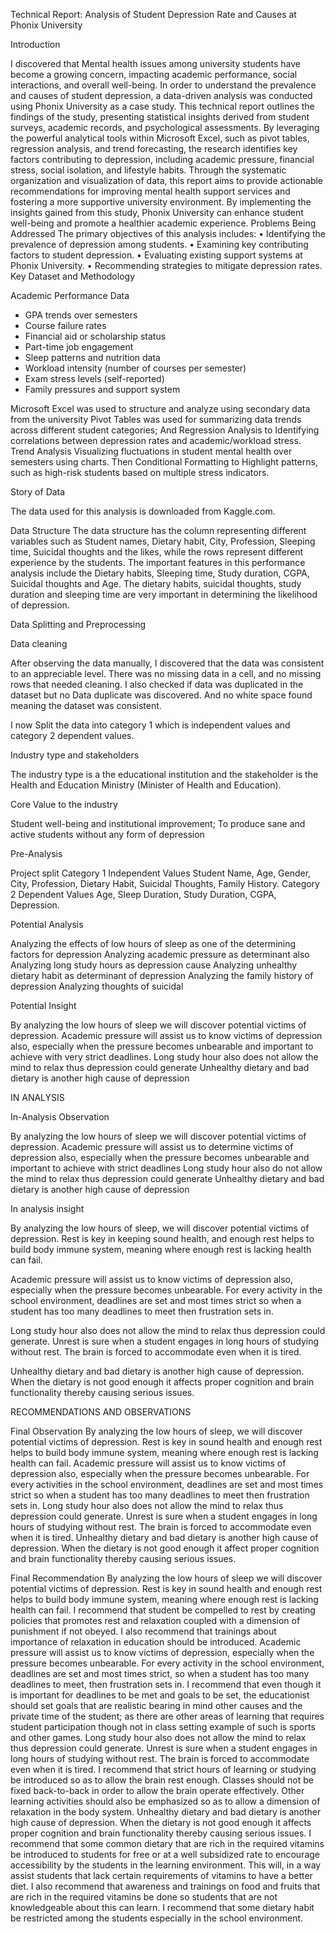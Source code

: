 Technical Report: Analysis of Student Depression Rate and Causes at 
Phonix University

Introduction

I discovered that Mental health issues among university students have become a growing concern, impacting academic performance, social interactions, and overall well-being. In order to understand the prevalence and causes of student depression, a data-driven analysis was conducted using Phonix University as a case study. This technical report outlines the findings of the study, presenting statistical insights derived from student surveys, academic records, and psychological assessments.
By leveraging the powerful analytical tools within Microsoft Excel, such as pivot tables, regression analysis, and trend forecasting, the research identifies key factors contributing to depression, including academic pressure, financial stress, social isolation, and lifestyle habits. Through the systematic organization and visualization of data, this report aims to provide actionable recommendations for improving mental health support services and fostering a more supportive university environment.
By implementing the insights gained from this study, Phonix University can enhance student well-being and promote a healthier academic experience.
Problems Being Addressed
The primary objectives of this analysis includes:
•	Identifying the prevalence of depression among students.
•	Examining key contributing factors to student depression.
•	Evaluating existing support systems at Phonix University.
•	Recommending strategies to mitigate depression rates.
Key Dataset and Methodology 


Academic Performance Data
- GPA trends over semesters
- Course failure rates
- Financial aid or scholarship status
- Part-time job engagement
- Sleep patterns and nutrition data
- Workload intensity (number of courses per semester)
- Exam stress levels (self-reported)
- Family pressures and support system

Microsoft Excel was used to structure and analyze using secondary data from the university 
Pivot Tables was used for summarizing data trends across different student categories;
And Regression Analysis to Identifying correlations between depression rates and academic/workload stress.
Trend Analysis Visualizing fluctuations in student mental health over semesters using charts.
Then Conditional Formatting to Highlight patterns, such as high-risk students based on multiple stress indicators.

Story of Data

The data used for this analysis is downloaded from Kaggle.com.

Data Structure
The data structure has the column representing different variables such as Student names, Dietary habit, City, Profession, Sleeping time, Suicidal thoughts and the likes, while the rows represent different experience by the students.
The important features in this performance analysis include the Dietary habits, Sleeping time, Study duration, CGPA, Suicidal thoughts and Age. The dietary habits, suicidal thoughts, study duration and sleeping time are very important in determining the likelihood of depression.  

Data Splitting and Preprocessing

Data cleaning

After observing the data manually, I discovered that the data was consistent to an appreciable level. There was no missing data in a cell, and no missing rows that needed cleaning. I also checked if data was duplicated in the dataset but no Data duplicate was discovered. And no white space found meaning the dataset was consistent.

I now Split the data into category 1 which is independent values and category 2 dependent values.

Industry type and stakeholders

The industry type is a the educational institution and the stakeholder is the Health and Education Ministry (Minister of Health and Education).

Core Value to the industry

Student well-being and institutional improvement; To produce sane and active students without any form of depression

Pre-Analysis

Project split
Category 1 Independent Values
Student Name, Age, Gender, City, Profession, Dietary Habit, Suicidal Thoughts, Family History.
Category 2 Dependent Values
Age, Sleep Duration, Study Duration, CGPA, Depression.

Potential Analysis

Analyzing the effects of low hours of sleep as one of the determining factors for depression
Analyzing academic pressure as determinant also
Analyzing long study hours as depression cause
Analyzing unhealthy dietary habit as determinant of depression
Analyzing the family history of depression 
Analyzing thoughts of suicidal 

Potential Insight

By analyzing the low hours of sleep we will discover potential victims of depression.
Academic pressure will assist us to know victims of depression also, especially when the pressure becomes unbearable and important to achieve with very strict deadlines. 
Long study hour also does not allow the mind to relax thus depression could generate 
Unhealthy dietary and bad dietary is another high cause of depression 

IN ANALYSIS

In-Analysis Observation

By analyzing the low hours of sleep we will discover potential victims of depression.
Academic pressure will assist us to determine victims of depression also, especially when the pressure becomes unbearable and important to achieve with strict deadlines 
Long study hour also do not allow the mind to relax thus depression could generate 
Unhealthy dietary and bad dietary is another high cause of depression 

In analysis insight

By analyzing the low hours of sleep, we will discover potential victims of depression.
Rest is key in keeping sound health, and enough rest helps to build body immune system, meaning where enough rest is lacking health can fail.

Academic pressure will assist us to know victims of depression also, especially when the pressure becomes unbearable. For every activity in the school environment, deadlines are set and most times strict so when a student has too many deadlines to meet then frustration sets in.

Long study hour also does not allow the mind to relax thus depression could generate. Unrest is sure when a student engages in long hours of studying without rest. The brain is forced to accommodate even when it is tired. 
 
Unhealthy dietary and bad dietary is another high cause of depression. When the dietary is not good enough it affects proper cognition and brain functionality thereby causing serious issues. 


RECOMMENDATIONS AND OBSERVATIONS

Final Observation
By analyzing the low hours of sleep, we will discover potential victims of depression.
Rest is key in sound health and enough rest helps to build body immune system, meaning where enough rest is lacking health can fail.
Academic pressure will assist us to know victims of depression also, especially when the pressure becomes unbearable. For every activities in the school environment, deadlines are set and most times strict so when a student has too many deadlines to meet then frustration sets in.
Long study hour also does not allow the mind to relax thus depression could generate. Unrest is sure when a student engages in long hours of studying without rest. The brain is forced to accommodate even when it is tired. 
Unhealthy dietary and bad dietary is another high cause of depression. When the dietary is not good enough it affect proper cognition and brain functionality thereby causing serious issues. 

Final Recommendation
By analyzing the low hours of sleep we will discover potential victims of depression.
Rest is key in sound health and enough rest helps to build body immune system, meaning where enough rest is lacking health can fail. I recommend that student be compelled to rest by creating policies that promotes rest and relaxation coupled with a dimension of punishment if not obeyed. I also recommend that trainings about importance of relaxation in education should be introduced.
Academic pressure will assist us to know victims of depression, especially when the pressure becomes unbearable. For every activity in the school environment, deadlines are set and most times strict, so when a student has too many deadlines to meet, then frustration sets in. I recommend that even though it is important for deadlines to be met and goals to be set, the educationist should set goals that are realistic bearing in mind other causes and the private time of the student; as there are other areas of learning that requires student participation though not in class setting example of such is sports and other games.
Long study hour also does not allow the mind to relax thus depression could generate. Unrest is sure when a student engages in long hours of studying without rest. The brain is forced to accommodate even when it is tired. I recommend that strict hours of learning or studying be introduced so as to allow the brain rest enough. Classes should not be fixed back-to-back in order to allow the brain operate effectively. Other learning activities should also be emphasized so as to allow a dimension of relaxation in the body system. 
Unhealthy dietary and bad dietary is another high cause of depression. When the dietary is not good enough it affects proper cognition and brain functionality thereby causing serious issues. I recommend that some common dietary that are rich in the required vitamins be introduced to students for free or at a well subsidized rate to encourage accessibility by the students in the learning environment. This will, in a way assist students that lack certain requirements of vitamins to have a better diet. I also recommend that awareness and trainings on food and fruits that are rich in the required vitamins be done so students that are not knowledgeable about this can learn. I recommend that some dietary habit be restricted among the students especially in the school environment.
